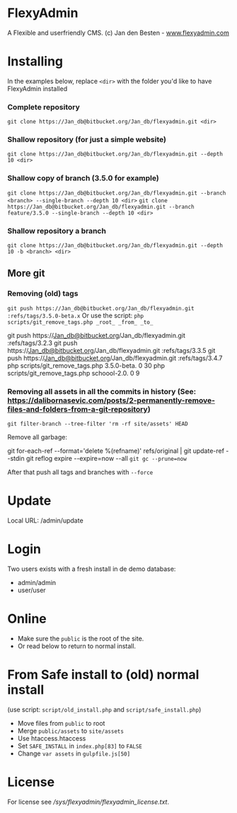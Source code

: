 # FlexyAdmin

A Flexible and userfriendly CMS.
(c) Jan den Besten - www.flexyadmin.com

# Installing

In the examples below, replace `<dir>` with the folder you'd like to have FlexyAdmin installed

### Complete repository ###

`git clone https://Jan_db@bitbucket.org/Jan_db/flexyadmin.git <dir>`

### Shallow repository (for just a simple website) ###

`git clone https://Jan_db@bitbucket.org/Jan_db/flexyadmin.git --depth 10 <dir>`

### Shallow copy of branch (3.5.0 for example)

`git clone https://Jan_db@bitbucket.org/Jan_db/flexyadmin.git --branch <branch> --single-branch --depth 10 <dir>`
`git clone https://Jan_db@bitbucket.org/Jan_db/flexyadmin.git --branch feature/3.5.0 --single-branch --depth 10 <dir>`
    
### Shallow repository a branch ###

`git clone https://Jan_db@bitbucket.org/Jan_db/flexyadmin.git --depth 10 -b <branch> <dir>`
  
## More git

### Removing (old) tags

`git push https://Jan_db@bitbucket.org/Jan_db/flexyadmin.git :refs/tags/3.5.0-beta.x`
Or use the script: `php scripts/git_remove_tags.php _root_ _from_ _to_`

git push https://Jan_db@bitbucket.org/Jan_db/flexyadmin.git :refs/tags/3.2.3
git push https://Jan_db@bitbucket.org/Jan_db/flexyadmin.git :refs/tags/3.3.5
git push https://Jan_db@bitbucket.org/Jan_db/flexyadmin.git :refs/tags/3.4.7
php scripts/git_remove_tags.php 3.5.0-beta. 0 30
php scripts/git_remove_tags.php schoool-2.0. 0 9

 
### Removing all assets in all the commits in history (See: https://dalibornasevic.com/posts/2-permanently-remove-files-and-folders-from-a-git-repository)

`git filter-branch --tree-filter 'rm -rf site/assets' HEAD`

Remove all garbage:

git for-each-ref --format='delete %(refname)' refs/original | git update-ref --stdin
git reflog expire --expire=now --all
`git gc --prune=now`

After that push all tags and branches with `--force`

# Update

Local URL: /admin/update


# Login

Two users exists with a fresh install in de demo database:

- admin/admin
- user/user

# Online

- Make sure the `public` is the root of the site.
- Or read below to return to normal install.

# From Safe install to (old) normal install

(use script: `script/old_install.php` and `script/safe_install.php`)

- Move files from `public` to root
- Merge `public/assets` to `site/assets`
- Use htaccess.htaccess
- Set `SAFE_INSTALL` in `index.php[83]` to `FALSE`
- Change `var assets` in `gulpfile.js[50]`

# License

For license see */sys/flexyadmin/flexyadmin_license.txt*.